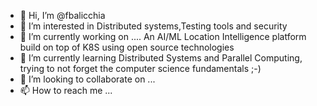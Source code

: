 - 👋 Hi, I’m @fbalicchia
- 👀 I’m interested in Distributed systems,Testing tools and security
- 🔭 I’m currently working on .... An AI/ML Location Intelligence platform build on top of K8S using open source technologies
- 🌱 I’m currently learning  Distributed Systems and Parallel Computing, trying to not forget the computer science fundamentals ;-)
- 💞️ I’m looking to collaborate on ...
- 📫 How to reach me ...

<!---
fbalicchia/fbalicchia is a ✨ special ✨ repository because its `README.md` (this file) appears on your GitHub profile.
You can click the Preview link to take a look at your changes.
--->
